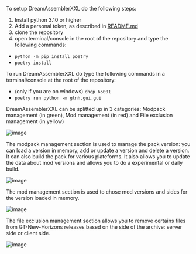 To setup DreamAssemblerXXL do the following steps:
1. Install python 3.10 or higher
3. Add a personal token, as described in [README.md](https://github.com/GTNewHorizons/DreamAssemblerXXL/blob/master/README.md)
4. clone the repository
5. open terminal/console in the root of the repository and type the following commands:
- `python -m pip install poetry`
- `poetry install`

To run DreamAssemblerXXL do type the following commands in a terminal/console at the root of the repository:
- (only if you are on windows) `chcp 65001`
- `poetry run python -m gtnh.gui.gui`

DreamAssemblerXXL can be splitted up in 3 categories: Modpack management (in green), Mod management (in red) and File exclusion management (in yellow)

![image](https://user-images.githubusercontent.com/12850933/187891144-e9cd9402-eaea-4a10-a658-a46094884f8b.png)

The modpack management section is used to manage the pack version: you can load a version in memory, add or update a version and delete a version. It can also build the pack for various plateforms. It also allows you to update the data about mod versions and allows you to do a experimental or daily build.

![image](https://user-images.githubusercontent.com/12850933/187900736-eb3fa793-f994-48c3-ad98-cff9cb3c0810.png)

The mod management section is used to chose mod versions and sides for the version loaded in memory.

![image](https://user-images.githubusercontent.com/12850933/187900515-b1592f86-8c35-4b6b-974c-e3ec1c220299.png)

The file exclusion management section allows you to remove certains files from GT-New-Horizons releases based on the side of the archive: server side or client side.

![image](https://user-images.githubusercontent.com/12850933/187896905-1bb63b0e-fad0-43fc-aa9f-21ebd37d7cd8.png)
